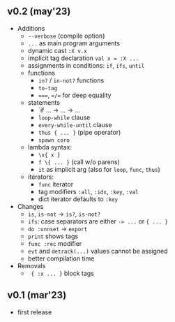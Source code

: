 v0.2 (may'23)
-------------

- Additions
    - `--verbose` (compile option)
    - `...` as main program arguments
    - dynamic cast `:X v.x`
    - implicit tag declaration `val x = :X ...`
    - assignments in conditions: `if`, `ifs`, `until`
    - functions
        - `in?` / `in-not?` functions
        - `to-tag`
        - `===`, `=/=` for deep equality
    - statements
        - `if ... -> ... -> ...
        - `loop-while` clause
        - `every-while-until` clause
        - `thus { ... }` (pipe operator)
        - `spawn coro`
    - lambda syntax:
        - `\x{ x }`
        - `f \{ ... }` (call w/o parens)
        - `it` as implicit arg (also for `loop`, `func`, `thus`)
    - iterators:
        - `func` iterator
        - tag modifiers `:all`, `:idx`, `:key`, `:val`
        - dict iterator defaults to `:key`
- Changes
    - `is`, `is-not` -> `is?`, `is-not?`
    - `ifs`: case separators are either `-> ...` or `{ ... }`
    - `do :unnset` -> `export`
    - `print` shows tags
    - `func :rec` modifier
    - `evt` and `detrack(...)` values cannot be assigned
    - better compilation time
- Removals
    - ` { :x ... }` block tags

v0.1 (mar'23)
-------------

- first release
